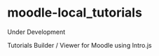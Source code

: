 moodle-local_tutorials
======================

Under Development




Tutorials Builder / Viewer for Moodle using Intro.js
